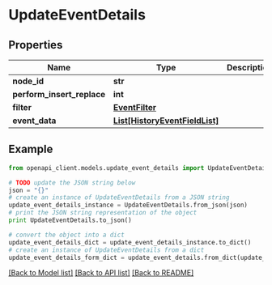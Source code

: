 # UpdateEventDetails


## Properties
Name | Type | Description | Notes
------------ | ------------- | ------------- | -------------
**node_id** | **str** |  | [optional] 
**perform_insert_replace** | **int** |  | [optional] 
**filter** | [**EventFilter**](EventFilter.md) |  | [optional] 
**event_data** | [**List[HistoryEventFieldList]**](HistoryEventFieldList.md) |  | [optional] 

## Example

```python
from openapi_client.models.update_event_details import UpdateEventDetails

# TODO update the JSON string below
json = "{}"
# create an instance of UpdateEventDetails from a JSON string
update_event_details_instance = UpdateEventDetails.from_json(json)
# print the JSON string representation of the object
print UpdateEventDetails.to_json()

# convert the object into a dict
update_event_details_dict = update_event_details_instance.to_dict()
# create an instance of UpdateEventDetails from a dict
update_event_details_form_dict = update_event_details.from_dict(update_event_details_dict)
```
[[Back to Model list]](../README.md#documentation-for-models) [[Back to API list]](../README.md#documentation-for-api-endpoints) [[Back to README]](../README.md)


